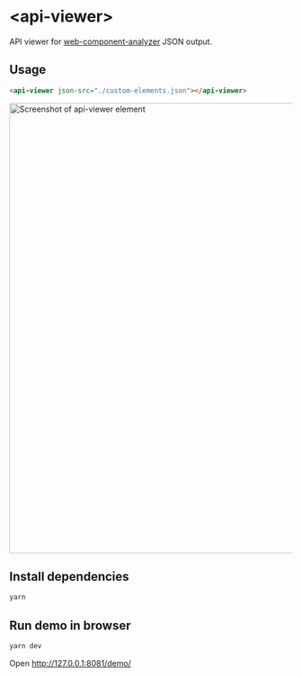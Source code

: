 # &lt;api-viewer&gt;

API viewer for [web-component-analyzer](https://github.com/runem/web-component-analyzer) JSON output.

## Usage

```html
<api-viewer json-src="./custom-elements.json"></api-viewer>
```

<img src="https://raw.githubusercontent.com/web-padawan/api-viewer-element/master/screenshot.png" alt="Screenshot of api-viewer element" width="800">

## Install dependencies

```sh
yarn
```

## Run demo in browser

```sh
yarn dev
```

Open http://127.0.0.1:8081/demo/
